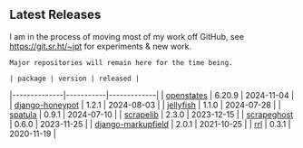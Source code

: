 ## Latest Releases
I am in the process of moving most of my work off GitHub, see <https://git.sr.ht/~jpt> for experiments & new work.
    
    Major repositories will remain here for the time being.
    
    | package | version | released |
|--------------|-----------|-------------|
| [openstates](https://github.com/openstates/) | 6.20.9 | 2024-11-04 |
| [django-honeypot](https://github.com/jamesturk/django-honeypot) | 1.2.1 | 2024-08-03 |
| [jellyfish](https://github.com/jamesturk/jellyfish) | 1.1.0 | 2024-07-28 |
| [spatula](https://github.com/jamesturk/spatula) | 0.9.1 | 2024-07-10 |
| [scrapelib](https://github.com/jamesturk/scrapelib) | 2.3.0 | 2023-12-15 |
| [scrapeghost](https://github.com/jamesturk/scrapeghost) | 0.6.0 | 2023-11-25 |
| [django-markupfield](https://github.com/jamesturk/django-markupfield) | 2.0.1 | 2021-10-25 |
| [rrl](https://github.com/jamesturk/rrl) | 0.3.1 | 2020-11-19 |

